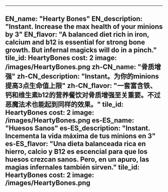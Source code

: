 ---

EN_name: "Hearty Bones"
EN_description: "Instant. Increase the max health of your minions by 3"
EN_flavor: "A balanced diet rich in iron, calcium and b12 is essential for strong bone growth. But infernal magicks will do in a pinch."
tile_id: HeartyBones
cost: 2
image: /images/HeartyBones.png
zh-CN_name: "骨质增强"
zh-CN_description: "Instant。为你的minions提高3点生命值上限"
zh-CN_flavor: "一套富含铁、钙和维生素b12的营养餐饮对骨质增强至关重要。不过恶魔法术也能起到同样的效果。"
tile_id: HeartyBones
cost: 2
image: /images/HeartyBones.png
es-ES_name: "Huesos Sanos"
es-ES_description: "Instant. Incementa la vida máxima de tus minions en 3"
es-ES_flavor: "Una dieta balanceada rica en hierro, calcio y B12 es escencial para que los huesos crezcan sanos. Pero, en un apuro, las magias infernales también sirven."
tile_id: HeartyBones
cost: 2
image: /images/HeartyBones.png
---